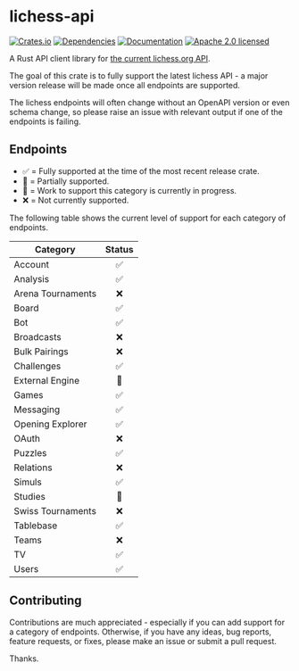 # lichess-api

[![Crates.io][crates-badge]][crates-url]
[![Dependencies][deps-badge]][deps-url]
[![Documentation][docs-badge]][docs-url]
[![Apache 2.0 licensed][apache-badge]][apache-url]

[crates-badge]: https://img.shields.io/crates/v/lichess-api.svg
[crates-url]: https://crates.io/crates/lichess-api
[deps-badge]: https://deps.rs/repo/github/ion232/lichess-api/status.svg
[deps-url]: https://deps.rs/repo/github/ion232/lichess-api
[docs-badge]: https://docs.rs/lichess-api/badge.svg
[docs-url]: https://docs.rs/lichess-api
[apache-badge]: https://img.shields.io/badge/license-Apache%202.0-blue.svg
[apache-url]: LICENSE

A Rust API client library for [the current lichess.org API](https://lichess.org/api).

The goal of this crate is to fully support the latest lichess API - a major version release will be made once all endpoints are supported.

The lichess endpoints will often change without an OpenAPI version or even schema change, so please raise an issue with relevant output if one of the endpoints is failing.

## Endpoints

- ✅ = Fully supported at the time of the most recent release crate.
- 🔶 = Partially supported.
- 🚧 = Work to support this category is currently in progress.
- ❌ = Not currently supported.

The following table shows the current level of support for each category of endpoints.

| Category              | Status  |
|-----------------------|:-------:|
| Account               |   ✅    |
| Analysis              |   ✅    |
| Arena Tournaments     |   ❌    |
| Board                 |   ✅    |
| Bot                   |   ✅    |
| Broadcasts            |   ❌    |
| Bulk Pairings         |   ❌    |
| Challenges            |   ✅    |
| External Engine       |   🔶    |
| Games                 |   ✅    |
| Messaging             |   ✅    |
| Opening Explorer      |   ✅    |
| OAuth                 |   ❌    |
| Puzzles               |   ✅    |
| Relations             |   ❌    |
| Simuls                |   ✅    |
| Studies               |   🔶    |
| Swiss Tournaments     |   ❌    |
| Tablebase             |   ✅    |
| Teams                 |   ❌    |
| TV                    |   ✅    |
| Users                 |   ✅    |

## Contributing

Contributions are much appreciated - especially if you can add support for a category of endpoints. Otherwise, if you have any ideas, bug reports, feature requests, or fixes, please make an issue or submit a pull request.

Thanks.

